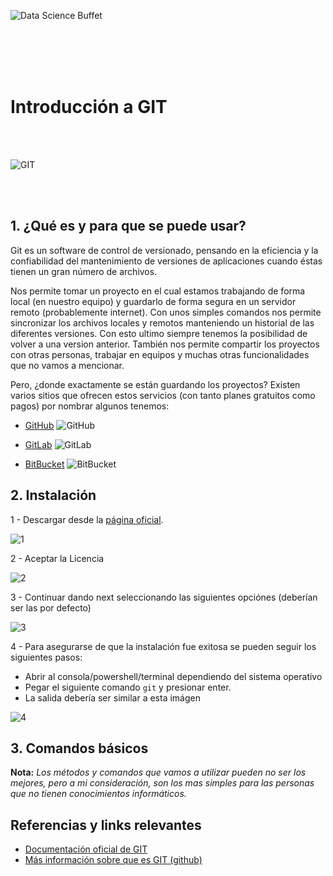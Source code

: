 
![Data Science Buffet](../assets/img/logo.png)

<br><br><br><br>

# Introducción a GIT

<br><br>

![GIT](../assets/img/unit-1/gitlogo.png)

<br><br>

## 1. ¿Qué es y para que se puede usar?

Git es un software de control de versionado, pensando en la eficiencia y la confiabilidad del mantenimiento de versiones de aplicaciones cuando éstas tienen un gran número de archivos.

Nos permite tomar un proyecto en el cual estamos trabajando de forma local (en nuestro equipo) y guardarlo de forma segura en un servidor remoto (probablemente internet). Con unos simples comandos nos permite sincronizar los archivos locales y remotos manteniendo un historial de las diferentes versiones. Con esto ultimo siempre tenemos la posibilidad de volver a una version anterior. También nos permite compartir los proyectos con otras personas, trabajar en equipos y muchas otras funcionalidades que no vamos a mencionar.

Pero, ¿donde exactamente se están guardando los proyectos?
Existen varios sitios que ofrecen estos servicios (con tanto planes gratuitos como pagos) por nombrar algunos tenemos:

* [GitHub](https://github.com)
![GitHub](../assets/img/unit-1/githublogo.png)

* [GitLab](https://about.gitlab.com)
![GitLab](../assets/img/unit-1/gitlablogo.png)

* [BitBucket](https://bitbucket.org)
![BitBucket](../assets/img/unit-1/bitbucketlogo.png)

## 2. Instalación

1 - Descargar desde la [página oficial](https://git-scm.com/).

![1](../assets/img/unit-1/instalation-1.png)

2 - Aceptar la Licencia

![2](../assets/img/unit-1/instalation-2.png)

3 - Continuar dando next seleccionando las siguientes opciónes (deberían ser las por defecto)

![3](../assets/img/unit-1/instalation-3.png)

4 - Para asegurarse de que la instalación fue exitosa se pueden seguir los siguientes pasos:

* Abrir al consola/powershell/terminal dependiendo del sistema operativo
* Pegar el siguiente comando `git` y presionar enter.
* La salida debería ser similar a esta imágen

![4](../assets/img/unit-1/instalation-4.png)

## 3. Comandos básicos

**Nota:** *Los métodos y comandos que vamos a utilizar pueden no ser los mejores, pero a mi consideración, son los mas simples para las personas que no tienen conocimientos informáticos.*


## Referencias y links relevantes

* [Documentación oficial de GIT](https://git-scm.com/doc)
* [Más información sobre que es GIT (github)](https://www.howtogeek.com/180167/htg-explains-what-is-github-and-what-do-geeks-use-it-for/)

<br><br>